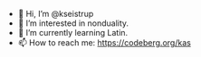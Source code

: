 - 👋 Hi, I’m @kseistrup
- 👀 I’m interested in nonduality.
- 🌱 I’m currently learning Latin.
- 📫 How to reach me: https://codeberg.org/kas

<!---
kseistrup/kseistrup is a ✨ special ✨ repository because its `README.md` (this file) appears on your GitHub profile.
You can click the Preview link to take a look at your changes.
--->
